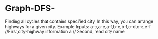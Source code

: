 # Graph-DFS-

Finding all cycles that contains specified city. In this way, you  can arrange highways for a given city.
Example Inputs:
a-c,a-e,a-f,b-e,b-f,c-d,c-e,e-f //First,city-highway information
a // Second, read city name
